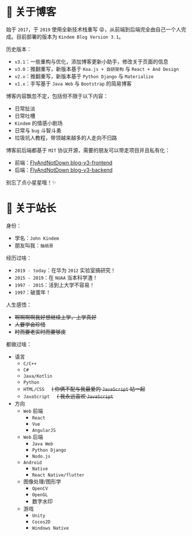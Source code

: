 # 🧾 关于博客

始于 `2017`，于 `2019` 使用全新技术栈重写 😝，从前端到后端完全由自己一个人完成。目前部署的版本为 `Kindem Blog Version 3.1`。

历史版本：

* `v3.1`：一些重构与优化，添加博客更新小助手，修改关于页面的信息
* `v3.0`：推翻重写，新版本基于 `Koa.js + 自研架构` 与 `React + And Design`
* `v2.x`：推翻重写，新版本基于 `Python Django` 与 `Materialize`
* `v1.x`：手写基于 `Java Web` 与 `Bootstrap` 的简易博客

博客内容飘忽不定，包括但不限于以下内容：

* 日常扯淡
* 日常吐槽
* `Kindem` 的情感小剧场
* 日常与 `bug` 斗智斗勇
* 垃圾坑人教程，带领越来越多的人走向不归路

博客前后端都基于 `MIT` 协议开源，需要的朋友可以带走项目并且私有化：

* 前端：[FlyAndNotDown blog-v3-frontend](https://github.com/FlyAndNotDown/blog-v3-frontend)
* 后端：[FlyAndNotDown blog-v3-backend](https://github.com/FlyAndNotDown/blog-v3-backend)

别忘了点小星星哦！✨

# 🍜 关于站长

身份：

* 学名：`John Kindem`
* 朋友叫我：`抽纸哥`

经历过啥：

* `2019 - today`：在华为 `2012` 实验室搞研究！
* `2015 - 2019`：在 `NUAA` 当本科学渣！
* `1997 - 2015`：活到上大学不容易！
* `1997`：破蛋年！

人生感悟：

* ~~啊啊啊啊我好想继续上学，上学真好~~
* ~~人要学会珍惜~~
* ~~时而要老实时而要够皮~~

都做过啥：

* 语言
    * `C/C++`
    * `C#`
    * `Java/Kotlin`
    * `Python`
    * `HTML/CSS`&nbsp;&nbsp;&nbsp;&nbsp;&nbsp;~~( 你俩不配与我最爱的 `JavaScript` 站一起~~
    * `JavaScript`&nbsp;&nbsp;&nbsp;&nbsp;&nbsp;~~( 我永远喜欢 `JavaScript`~~
* 方向
    * `Web` 前端
        * `React`
        * `Vue`
        * `AngularJS`
    * `Web` 后端
        * `Java Web`
        * `Python Django`
        * `Nodo.js`
    * `Android`
        * `Native`
        * `React Native/flutter`
    * 图像处理/图形学
        * `OpenCV`
        * `OpenGL`
        * 数字水印
    * 游戏
        * `Unity`
        * `Cocos2D`
        * `Windows Native`